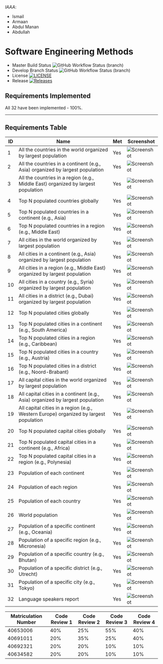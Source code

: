 *IAAA*:
- Ismail
- Armaan
- Abdul Manan
- Abdullah




# Software Engineering Methods
* Master Build Status ![GitHub Workflow Status (branch)](https://img.shields.io/github/actions/workflow/status/ismail5626/iaaa/main.yml?branch=master)
* Develop Branch Status ![GitHub Workflow Status (branch)](https://img.shields.io/github/actions/workflow/status/ismail5626/iaaa/main.yml?branch=develop)
* License [![LICENSE](https://img.shields.io/github/license/ismail5626/iaaa.svg?style=flat-square)](https://github.com/ismail5626/iaaa/blob/master/LICENSE)
* Release [![Releases](https://img.shields.io/github/release/ismail5626/iaaa/all.svg?style=flat-square)](https://github.com/ismail5626/iaaa/releases)


## **Requirements Implemented**
All 32 have been implemented - 100%.

---

## **Requirements Table**

| ID | Name                                                                                  | Met | Screenshot                                                                               |
|----|---------------------------------------------------------------------------------------|-----|------------------------------------------------------------------------------------------|
| 1  | All the countries in the world organized by largest population                        | Yes | ![Screenshot](screenshots/1.png) |
| 2  | All the countries in a continent (e.g., Asia) organized by largest population         | Yes | ![Screenshot](https://github.com/ismail5626/IAAA/raw/evidence-branch/screenshots/2.png)  |
| 3  | All the countries in a region (e.g., Middle East) organized by largest population     | Yes | ![Screenshot](https://github.com/ismail5626/IAAA/raw/evidence-branch/screenshots/3.png)  |
| 4  | Top N populated countries globally                                                    | Yes | ![Screenshot](https://github.com/ismail5626/IAAA/raw/evidence-branch/screenshots/4.png)  |
| 5  | Top N populated countries in a continent (e.g., Asia)                                 | Yes | ![Screenshot](https://github.com/ismail5626/IAAA/raw/evidence-branch/screenshots/5.png)  |
| 6  | Top N populated countries in a region (e.g., Middle East)                             | Yes | ![Screenshot](https://github.com/ismail5626/IAAA/raw/evidence-branch/screenshots/6.png)  |
| 7  | All cities in the world organized by largest population                               | Yes | ![Screenshot](https://github.com/ismail5626/IAAA/raw/evidence-branch/screenshots/7.png)  |
| 8  | All cities in a continent (e.g., Asia) organized by largest population                | Yes | ![Screenshot](https://github.com/ismail5626/IAAA/raw/evidence-branch/screenshots/8.png)  |
| 9  | All cities in a region (e.g., Middle East) organized by largest population            | Yes | ![Screenshot](https://github.com/ismail5626/IAAA/raw/evidence-branch/screenshots/9.png)  |
| 10 | All cities in a country (e.g., Syria) organized by largest population                 | Yes | ![Screenshot](https://github.com/ismail5626/IAAA/raw/evidence-branch/screenshots/10.png) |
| 11 | All cities in a district (e.g., Dubai) organized by largest population                | Yes | ![Screenshot](https://github.com/ismail5626/IAAA/raw/evidence-branch/screenshots/11.png) |
| 12 | Top N populated cities globally                                                       | Yes | ![Screenshot](https://github.com/ismail5626/IAAA/raw/evidence-branch/screenshots/12.png) |
| 13 | Top N populated cities in a continent (e.g., South America)                           | Yes | ![Screenshot](https://github.com/ismail5626/IAAA/raw/evidence-branch/screenshots/13.png) |
| 14 | Top N populated cities in a region (e.g., Caribbean)                                  | Yes | ![Screenshot](https://github.com/ismail5626/IAAA/raw/evidence-branch/screenshots/14.png) |
| 15 | Top N populated cities in a country (e.g., Austria)                                   | Yes | ![Screenshot](https://github.com/ismail5626/IAAA/raw/evidence-branch/screenshots/15.png) |
| 16 | Top N populated cities in a district (e.g., Noord-Brabant)                            | Yes | ![Screenshot](https://github.com/ismail5626/IAAA/raw/evidence-branch/screenshots/16.png) |
| 17 | All capital cities in the world organized by largest population                       | Yes | ![Screenshot](https://github.com/ismail5626/IAAA/raw/evidence-branch/screenshots/17.png) |
| 18 | All capital cities in a continent (e.g., Asia) organized by largest population        | Yes | ![Screenshot](https://github.com/ismail5626/IAAA/raw/evidence-branch/screenshots/18.png) |
| 19 | All capital cities in a region (e.g., Western Europe) organized by largest population | Yes | ![Screenshot](https://github.com/ismail5626/IAAA/raw/evidence-branch/screenshots/19.png) |
| 20 | Top N populated capital cities globally                                               | Yes | ![Screenshot](https://github.com/ismail5626/IAAA/raw/evidence-branch/screenshots/20.png) |
| 21 | Top N populated capital cities in a continent (e.g., Africa)                          | Yes | ![Screenshot](https://github.com/ismail5626/IAAA/raw/evidence-branch/screenshots/21.png) |
| 22 | Top N populated capital cities in a region (e.g., Polynesia)                          | Yes | ![Screenshot](https://github.com/ismail5626/IAAA/raw/evidence-branch/screenshots/22.png) |
| 23 | Population of each continent                                                          | Yes | ![Screenshot](https://github.com/ismail5626/IAAA/raw/evidence-branch/screenshots/23.png) |
| 24 | Population of each region                                                             | Yes | ![Screenshot](https://github.com/ismail5626/IAAA/raw/evidence-branch/screenshots/24.png) |
| 25 | Population of each country                                                            | Yes | ![Screenshot](https://github.com/ismail5626/IAAA/raw/evidence-branch/screenshots/25.png) |
| 26 | World population                                                                      | Yes | ![Screenshot](https://github.com/ismail5626/IAAA/raw/evidence-branch/screenshots/26.png) |
| 27 | Population of a specific continent (e.g., Oceania)                                    | Yes | ![Screenshot](https://github.com/ismail5626/IAAA/raw/evidence-branch/screenshots/27.png) |
| 28 | Population of a specific region (e.g., Micronesia)                                    | Yes | ![Screenshot](https://github.com/ismail5626/IAAA/raw/evidence-branch/screenshots/28.png) |
| 29 | Population of a specific country (e.g., Bhutan)                                       | Yes | ![Screenshot](https://github.com/ismail5626/IAAA/raw/evidence-branch/screenshots/29.png) |
| 30 | Population of a specific district (e.g., Utrecht)                                     | Yes | ![Screenshot](https://github.com/ismail5626/IAAA/raw/evidence-branch/screenshots/30.png) |
| 31 | Population of a specific city (e.g., Tokyo)                                           | Yes | ![Screenshot](https://github.com/ismail5626/IAAA/raw/evidence-branch/screenshots/31.png) |
| 32 | Language speakers report                                                              | Yes | ![Screenshot](https://github.com/ismail5626/IAAA/raw/evidence-branch/screenshots/32.png) |



| Matriculation Number | Code Review 1 | Code Review 2 | Code Review 3 | Code Review 4 |
|----------------------|---------------|---------------|---------------|---------------|
| 40653006             | 40%           | 25%           | 55%           | 40%           |
| 40691011             | 20%           | 35%           | 25%           | 40%           |
| 40692321             | 20%           | 20%           | 10%           | 10%           |
| 40634582             | 20%           | 20%           | 10%           | 10%           |

